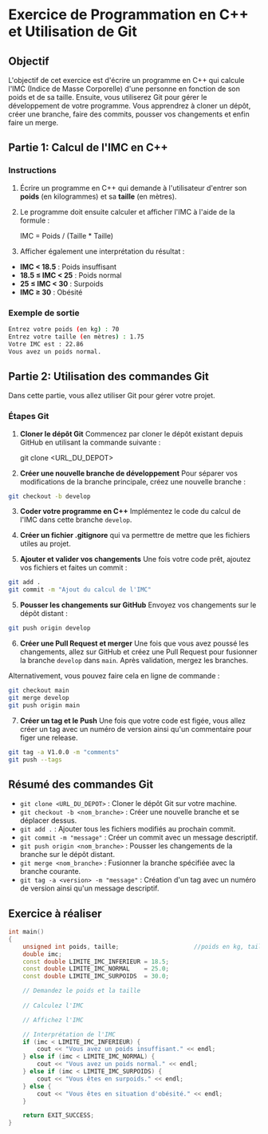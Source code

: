 # Exercice de Programmation en C++ et Utilisation de Git

## Objectif

L'objectif de cet exercice est d'écrire un programme en C++ qui calcule l'IMC (Indice de Masse Corporelle) d'une personne en fonction de son poids et de sa taille. Ensuite, vous utiliserez Git pour gérer le développement de votre programme. Vous apprendrez à cloner un dépôt, créer une branche, faire des commits, pousser vos changements et enfin faire un merge.

## Partie 1: Calcul de l'IMC en C++

### Instructions

1. Écrire un programme en C++ qui demande à l'utilisateur d'entrer son **poids** (en kilogrammes) et sa **taille** (en mètres).

2. Le programme doit ensuite calculer et afficher l'IMC à l'aide de la formule :

   IMC = Poids / (Taille * Taille)

3. Afficher également une interprétation du résultat :

- **IMC < 18.5** : Poids insuffisant
- **18.5 ≤ IMC < 25** : Poids normal
- **25 ≤ IMC < 30** : Surpoids
- **IMC ≥ 30** : Obésité

### Exemple de sortie

```bash
Entrez votre poids (en kg) : 70
Entrez votre taille (en mètres) : 1.75
Votre IMC est : 22.86
Vous avez un poids normal.
```



## Partie 2: Utilisation des commandes Git

Dans cette partie, vous allez utiliser Git pour gérer votre projet.

### Étapes Git

1. **Cloner le dépôt Git** Commencez par cloner le dépôt existant depuis GitHub en utilisant la commande suivante :

   git clone <URL_DU_DEPOT>

2. **Créer une nouvelle branche de développement** Pour séparer vos modifications de la branche principale, créez une nouvelle branche :

``` bash
git checkout -b develop
```

3. **Coder votre programme en C++** Implémentez le code du calcul de l'IMC dans cette branche `develop`.

4. **Créer un fichier .gitignore** qui va permettre de mettre que les fichiers utiles au projet.

5. **Ajouter et valider vos changements** Une fois votre code prêt, ajoutez vos fichiers et faites un commit :

```bash
git add .	
git commit -m "Ajout du calcul de l'IMC"
```

5. **Pousser les changements sur GitHub** Envoyez vos changements sur le dépôt distant :

```bash
git push origin develop
```

6. **Créer une Pull Request et merger** Une fois que vous avez poussé les changements, allez sur GitHub et créez une Pull Request pour fusionner la branche `develop` dans `main`. Après validation, mergez les branches.

Alternativement, vous pouvez faire cela en ligne de commande :

```bash
git checkout main
git merge develop
git push origin main
```
7. **Créer un tag et le Push** Une fois que votre code est figée, vous allez créer un tag avec un numéro de version ainsi qu'un commentaire pour figer une release.
 ```bash
git tag -a V1.0.0 -m "comments"
git push --tags
 ```
## Résumé des commandes Git

- `git clone <URL_DU_DEPOT>` : Cloner le dépôt Git sur votre machine.
- `git checkout -b <nom_branche>` : Créer une nouvelle branche et se déplacer dessus.
- `git add .` : Ajouter tous les fichiers modifiés au prochain commit.
- `git commit -m "message"` : Créer un commit avec un message descriptif.
- `git push origin <nom_branche>` : Pousser les changements de la branche sur le dépôt distant.
- `git merge <nom_branche>` : Fusionner la branche spécifiée avec la branche courante.
- `git tag -a <version> -m "message"` : Création d'un tag avec un numéro de version ainsi qu'un message descriptif.

## Exercice à réaliser 

``` C++
int main() 
{
	unsigned int poids, taille;						//poids en kg, taille en centimètres
	double imc;
	const double LIMITE_IMC_INFERIEUR = 18.5;
  	const double LIMITE_IMC_NORMAL    = 25.0;
  	const double LIMITE_IMC_SURPOIDS  = 30.0;

	// Demandez le poids et la taille
		
	// Calculez l'IMC

	// Affichez l'IMC

	// Interprétation de l'IMC
	if (imc < LIMITE_IMC_INFERIEUR) {
		cout << "Vous avez un poids insuffisant." << endl;
	} else if (imc < LIMITE_IMC_NORMAL) {
		cout << "Vous avez un poids normal." << endl;
	} else if (imc < LIMITE_IMC_SURPOIDS) {
		cout << "Vous êtes en surpoids." << endl;
	} else {
		cout << "Vous êtes en situation d'obésité." << endl;
	}

	return EXIT_SUCCESS;
}
```
